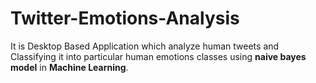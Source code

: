 # Twitter-Emotions-Analysis
It is Desktop Based Application which analyze human tweets and Classifying it into particular human emotions classes using **naive bayes model** in **Machine Learning**.
